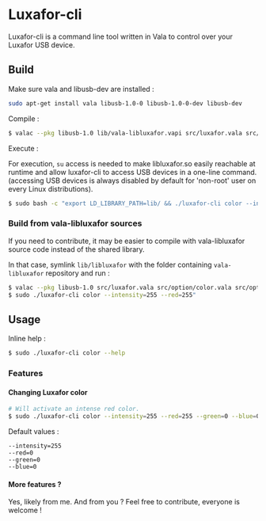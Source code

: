 # Luxafor-cli

Luxafor-cli is a command line tool written in Vala to control over your Luxafor USB device.

## Build

Make sure vala and libusb-dev are installed :
```bash
sudo apt-get install vala libusb-1.0-0 libusb-1.0-0-dev libusb-dev
```

Compile :
```bash
$ valac --pkg libusb-1.0 lib/vala-libluxafor.vapi src/luxafor.vala src/option/color.vala -X lib/libluxafor.so -X -I. -o luxafor-cli
```

Execute :

For execution, `su` access is needed to make libluxafor.so easily reachable at runtime and allow luxafor-cli to access USB devices in a one-line command. (accessing USB devices is always disabled by default for 'non-root' user on every Linux distributions).

```bash
$ sudo bash -c "export LD_LIBRARY_PATH=lib/ && ./luxafor-cli color --intensity=255 --red=255"
```

### Build from vala-libluxafor sources

If you need to contribute, it may be easier to compile with vala-libluxafor source code instead of the shared library.

In that case, symlink `lib/libluxafor` with the folder containing `vala-libluxafor` repository and run :

```bash
$ valac --pkg libusb-1.0 src/luxafor.vala src/option/color.vala src/option/option.vala src/option/register_stack.vala lib/libluxafor/luxafor.vala lib/libluxafor/device/usb_device_finder.vala lib/libluxafor/device/luxafor_finder.vala lib/libluxafor/effect/effect.vala lib/libluxafor/effect/color.vala lib/libluxafor/effect/shutdown.vala -o luxafor-cli
$ sudo ./luxafor-cli color --intensity=255 --red=255"
```

## Usage

Inline help :

```bash
$ sudo ./luxafor-cli color --help
```

### Features

#### Changing Luxafor color

```bash
# Will activate an intense red color.
$ sudo ./luxafor-cli color --intensity=255 --red=255 --green=0 --blue=0
```

Default values :
```
--intensity=255
--red=0
--green=0
--blue=0
```

#### More features ?

Yes, likely from me. And from you ? Feel free to contribute, everyone is welcome !

